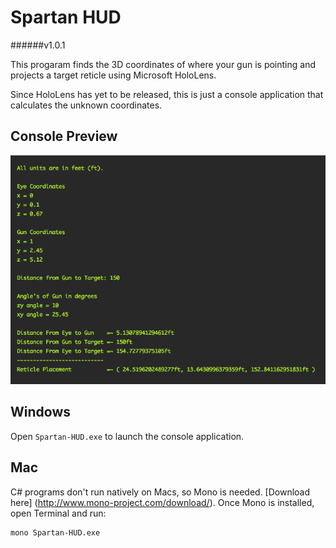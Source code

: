 # Spartan HUD
######v1.0.1

This progaram finds the 3D coordinates of where your gun is pointing and projects a target reticle using Microsoft HoloLens.

Since HoloLens has yet to be released, this is just a console application that calculates the unknown coordinates.

## Console Preview
![Image of Console Preview](assets/spartan-console-preview.png)

## Windows
Open `Spartan-HUD.exe` to launch the console application.

## Mac
C# programs don't run natively on Macs, so Mono is needed. [Download here] (http://www.mono-project.com/download/).
Once Mono is installed, open Terminal and run:
```
mono Spartan-HUD.exe
```
